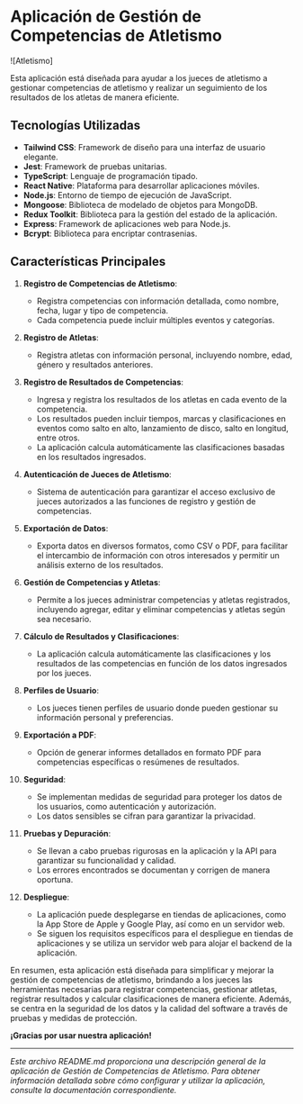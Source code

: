 # Aplicación de Gestión de Competencias de Atletismo

![Atletismo]

Esta aplicación está diseñada para ayudar a los jueces de atletismo a gestionar competencias de atletismo y realizar un seguimiento de los resultados de los atletas de manera eficiente.

## Tecnologías Utilizadas

- **Tailwind CSS**: Framework de diseño para una interfaz de usuario elegante.
- **Jest**: Framework de pruebas unitarias.
- **TypeScript**: Lenguaje de programación tipado.
- **React Native**: Plataforma para desarrollar aplicaciones móviles.
- **Node.js**: Entorno de tiempo de ejecución de JavaScript.
- **Mongoose**: Biblioteca de modelado de objetos para MongoDB.
- **Redux Toolkit**: Biblioteca para la gestión del estado de la aplicación.
- **Express**: Framework de aplicaciones web para Node.js.
- **Bcrypt**: Biblioteca para encriptar contrasenias.



## Características Principales

1. **Registro de Competencias de Atletismo**:
   - Registra competencias con información detallada, como nombre, fecha, lugar y tipo de competencia.
   - Cada competencia puede incluir múltiples eventos y categorías.

2. **Registro de Atletas**:
   - Registra atletas con información personal, incluyendo nombre, edad, género y resultados anteriores.

3. **Registro de Resultados de Competencias**:
   - Ingresa y registra los resultados de los atletas en cada evento de la competencia.
   - Los resultados pueden incluir tiempos, marcas y clasificaciones en eventos como salto en alto, lanzamiento de disco, salto en longitud, entre otros.
   - La aplicación calcula automáticamente las clasificaciones basadas en los resultados ingresados.

4. **Autenticación de Jueces de Atletismo**:
   - Sistema de autenticación para garantizar el acceso exclusivo de jueces autorizados a las funciones de registro y gestión de competencias.

5. **Exportación de Datos**:
   - Exporta datos en diversos formatos, como CSV o PDF, para facilitar el intercambio de información con otros interesados y permitir un análisis externo de los resultados.

6. **Gestión de Competencias y Atletas**:
   - Permite a los jueces administrar competencias y atletas registrados, incluyendo agregar, editar y eliminar competencias y atletas según sea necesario.

7. **Cálculo de Resultados y Clasificaciones**:
   - La aplicación calcula automáticamente las clasificaciones y los resultados de las competencias en función de los datos ingresados por los jueces.

8. **Perfiles de Usuario**:
   - Los jueces tienen perfiles de usuario donde pueden gestionar su información personal y preferencias.

9. **Exportación a PDF**:
   - Opción de generar informes detallados en formato PDF para competencias específicas o resúmenes de resultados.

10. **Seguridad**:
    - Se implementan medidas de seguridad para proteger los datos de los usuarios, como autenticación y autorización.
    - Los datos sensibles se cifran para garantizar la privacidad.

11. **Pruebas y Depuración**:
    - Se llevan a cabo pruebas rigurosas en la aplicación y la API para garantizar su funcionalidad y calidad.
    - Los errores encontrados se documentan y corrigen de manera oportuna.

12. **Despliegue**:
    - La aplicación puede desplegarse en tiendas de aplicaciones, como la App Store de Apple y Google Play, así como en un servidor web.
    - Se siguen los requisitos específicos para el despliegue en tiendas de aplicaciones y se utiliza un servidor web para alojar el backend de la aplicación.

En resumen, esta aplicación está diseñada para simplificar y mejorar la gestión de competencias de atletismo, brindando a los jueces las herramientas necesarias para registrar competencias, gestionar atletas, registrar resultados y calcular clasificaciones de manera eficiente. Además, se centra en la seguridad de los datos y la calidad del software a través de pruebas y medidas de protección.

**¡Gracias por usar nuestra aplicación!**

---

*Este archivo README.md proporciona una descripción general de la aplicación de Gestión de Competencias de Atletismo. Para obtener información detallada sobre cómo configurar y utilizar la aplicación, consulte la documentación correspondiente.*
